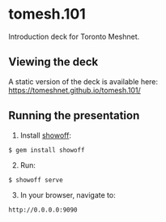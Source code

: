 # tomesh.101

Introduction deck for Toronto Meshnet.

## Viewing the deck

A static version of the deck is available here: https://tomeshnet.github.io/tomesh.101/

## Running the presentation

1. Install [showoff](https://github.com/puppetlabs/showoff/):

```
$ gem install showoff
```

2. Run:

```
$ showoff serve
```

3. In your browser, navigate to:

```
http://0.0.0.0:9090
```
